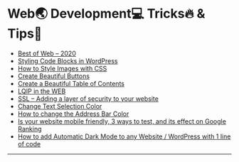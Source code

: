 # Web🌏 Development💻 Tricks🔥 & Tips🔰

<!-- BLOG-POST-LIST:START -->
- [Best of Web – 2020](https://matrixread.com/best-web-resources-2020/)
- [Styling Code Blocks in WordPress](https://matrixread.com/styling-code-blocks-in-wordpress/)
- [How to Style Images with CSS](https://matrixread.com/how-to-style-images-with-css/)
- [Create Beautiful Buttons](https://matrixread.com/create-beautiful-buttons/)
- [Create a Beautiful Table of Contents](https://matrixread.com/create-a-beautiful-table-of-contents/)
- [LQIP in the WEB](https://matrixread.com/lqip-in-the-web/)
- [SSL – Adding a layer of security to your website](https://matrixread.com/ssl-adding-a-layer-of-security-to-your-website/)
- [Change Text Selection Color](https://matrixread.com/change-text-selection-color/)
- [How to change the Address Bar Color](https://matrixread.com/how-to-change-the-address-bar-color/)
- [Is your website mobile friendly, 3 ways to test, and its effect on Google Ranking](https://matrixread.com/is-your-website-mobile-friendly/)
- [How to add Automatic Dark Mode to any Website / WordPress with 1 line of code](https://matrixread.com/automatic-dark-mode/)
<!-- BLOG-POST-LIST:END -->

***
